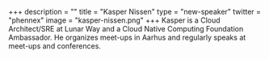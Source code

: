 +++
description = ""
title = "Kasper Nissen"
type = "new-speaker"
twitter = "phennex"
image = "kasper-nissen.png"
+++
Kasper is a Cloud Architect/SRE at Lunar Way and a Cloud Native Computing Foundation Ambassador. He organizes meet-ups in Aarhus and regularly speaks at meet-ups and conferences.